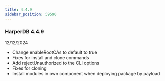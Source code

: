 ```yaml
---
title: 4.4.9
sidebar_position: 59590
---
```


### HarperDB 4.4.9

12/12/2024

- Change enableRootCAs to default to true
- Fixes for install and clone commands
- Add rejectUnauthorized to the CLI options
- Fixes for cloning
- Install modules in own component when deploying package by payload
